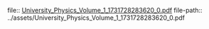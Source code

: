 file:: [University_Physics_Volume_1_1731728283620_0.pdf](../assets/University_Physics_Volume_1_1731728283620_0.pdf)
file-path:: ../assets/University_Physics_Volume_1_1731728283620_0.pdf
